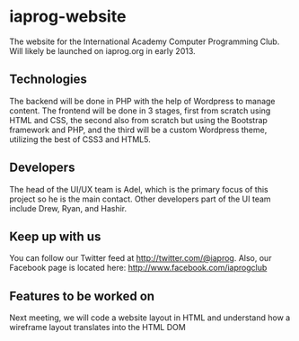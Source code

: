 iaprog-website
==============

The website for the International Academy Computer Programming Club. Will likely be launched on iaprog.org in early 2013.

Technologies
------------
The backend will be done in PHP with the help of Wordpress to manage content. The frontend will be done in 3 stages, first from scratch using HTML and CSS, the second also from scratch but using the Bootstrap framework and PHP, and the third will be a custom Wordpress theme, utilizing the best of CSS3 and HTML5.

Developers
----------
The head of the UI/UX team is Adel, which is the primary focus of this project so he is the main contact. Other developers part of the UI team include Drew, Ryan, and Hashir.

Keep up with us
-----------
You can follow our Twitter feed at http://twitter.com/@iaprog. Also, our Facebook page is located here: http://www.facebook.com/iaprogclub

Features to be worked on
------------------------
Next meeting, we will code a website layout in HTML and understand how a wireframe layout translates into the HTML DOM